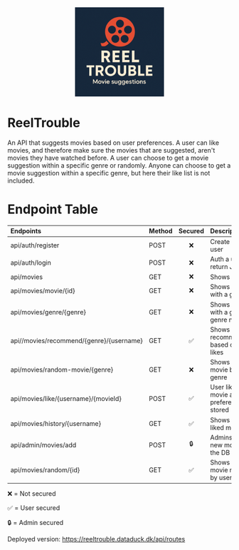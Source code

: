 <div align="center">
  <img src="docs/reel_trouble.png" alt="Alt text" width="200">
</div>

# ReelTrouble

An API that suggests movies based on user preferences.
A user can like movies, and therefore make sure the movies that are suggested, aren't movies they have watched before.
A user can choose to get a movie suggestion within a specific genre or randomly.
Anyone can choose to get a movie suggestion within a specific genre, but here their like list is not included.

# Endpoint Table

| Endpoints                                | Method | Secured | Description                                 |
|:-----------------------------------------|:-------|:-------:|:--------------------------------------------|
| api/auth/register                        | POST   |    ❌    | Create a new user                           |
| api/auth/login                           | POST   |    ❌    | Auth a user, return JWT token               |
| api/movies                               | GET    |    ❌    | Shows all movies                            |
| api/movies/movie/{id}                    | GET    |    ❌    | Shows a movie with a given ID               |
| api/movies/genre/{genre}                 | GET    |    ❌    | Shows movies with a given genre name        |
| api//movies/recommend/{genre}/{username} | GET    |    ✅    | Shows recommendations based on user likes   |
| api/movies/random-movie/{genre}          | GET    |    ❌    | Shows random movie based on genre           |
| api/movies/like/{username}/{movieId}     | POST   |    ✅    | User likes a movie and preference is stored |
| api/movies/history/{username}            | GET    |    ✅    | Shows a user’s liked movies                 |
| api/admin/movies/add                     | POST   |   🔒    | Admins can add new movies to the DB         |
| api/movies/random/{id}                   | GET    |    ✅    | Shows a random movie not liked by user      |

❌ = Not secured

✅ = User secured

🔒 = Admin secured

Deployed version: https://reeltrouble.dataduck.dk/api/routes
